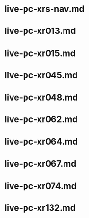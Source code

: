 # live-pc-xrs-nav.md

# live-pc-xr013.md

# live-pc-xr015.md

# live-pc-xr045.md

# live-pc-xr048.md

# live-pc-xr062.md

# live-pc-xr064.md

# live-pc-xr067.md

# live-pc-xr074.md

# live-pc-xr132.md
